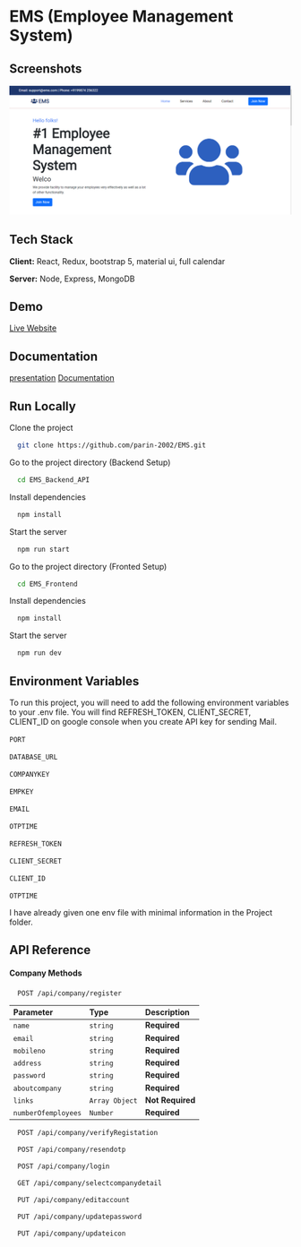 
# EMS (Employee Management System)

## Screenshots

![App Screenshot](https://raw.githubusercontent.com/parin-2002/EMS/main/documentation/homepage1.PNG)


## Tech Stack

**Client:** React, Redux, bootstrap 5, material ui, full calendar

**Server:** Node, Express, MongoDB


## Demo

[Live Website](https://app-ems-system.herokuapp.com/)


## Documentation

[presentation](https://docs.google.com/document/d/1oPTr_9GAL9X5YWQCtV0Ufx0DSegUQOuVBLvK_l44QDI/edit?usp=sharing_eil_se_dm&ts=6245ad5b)
[Documentation](https://github.com/parin-2002/EMS/blob/main/documentation/sem-6-project-docs.pdf)


## Run Locally

Clone the project

```bash
  git clone https://github.com/parin-2002/EMS.git
```

Go to the project directory (Backend Setup)

```bash
  cd EMS_Backend_API
```

Install dependencies

```bash
  npm install
```

Start the server

```bash
  npm run start
```

Go to the project directory (Fronted Setup)

```bash
  cd EMS_Frontend
```

Install dependencies

```bash
  npm install
```

Start the server

```bash
  npm run dev
```


## Environment Variables

To run this project, you will need to add the following environment variables to your .env file.
You will find REFRESH_TOKEN, CLIENT_SECRET, CLIENT_ID on google console when you create API key for sending Mail.

`PORT`

`DATABASE_URL`

`COMPANYKEY`

`EMPKEY`

`EMAIL`

`OTPTIME`

`REFRESH_TOKEN`

`CLIENT_SECRET`

`CLIENT_ID`

`OTPTIME`

I have already given one env file with minimal information in the Project folder.



## API Reference


####  Company Methods

```
  POST /api/company/register
```
| Parameter | Type     | Description                |
| :-------- | :------- | :------------------------- |
| `name` | `string` | **Required** |
| `email` | `string` | **Required** |
| `mobileno` | `string` | **Required** |
| `address` | `string` | **Required** |
| `password` | `string` | **Required** |
| `aboutcompany` | `string` | **Required** |
| `links` | `Array Object` | **Not Required** |
| `numberOfemployees` | `Number` | **Required** |

```
  POST /api/company/verifyRegistation
```

```
  POST /api/company/resendotp
```

```
  POST /api/company/login
```

```
  GET /api/company/selectcompanydetail
```

```
  PUT /api/company/editaccount
```

```
  PUT /api/company/updatepassword
```

```
  PUT /api/company/updateicon
```





